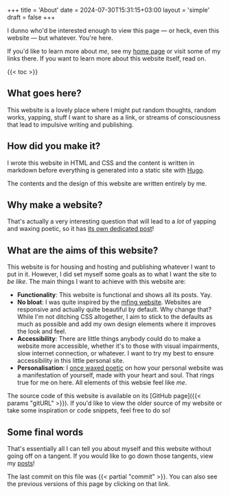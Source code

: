 +++
title = 'About'
date = 2024-07-30T15:31:15+03:00
layout = 'simple'
draft = false
+++

I dunno who'd be interested enough to view this page — or heck, even this website — but whatever. You're here.

If you'd like to learn more about *me*, see my [home page](/) or visit some of my links there. If you want to learn more about this website itself, read on.

{{< toc >}}

## What goes here?

This website is a lovely place where I might put random thoughts, random works, yapping, stuff I want to share as a link, or streams of consciousness that lead to impulsive writing and publishing.

## How did you make it?

I wrote this website in HTML and CSS and the content is written in markdown before everything is generated into a static site with [Hugo](https://gohugo.io).

The contents and the design of this website are written entirely by me.

## Why make a website?

That's actually a very interesting question that will lead to a *lot* of yapping and waxing poetic, so it has [its own dedicated post](/posts/2024/07/25/why-i-made-a-website)!

## What are the aims of this website?

This website is for housing and hosting and publishing whatever I want to put in it. However, I did set myself some goals as to what I want the site to *be like*. The main things I want to achieve with this website are:

- **Functionality**: This website is functional and shows all its posts. Yay.
- **No bloat**: I was quite inspired by the [mfing website](https://motherfuckingwebsite.com/). Websites are responsive and actually quite beautiful by default. Why change that? While I'm not ditching CSS altogether, I aim to stick to the defaults as much as possible and add my own design elements where it improves the look and feel.
- **Accessibility**: There are little things anybody could do to make a website more accessible, whether it's to those with visual impairments, slow internet connection, or whatever. I want to try my best to ensure accessibility in this little personal site.
- **Personalisation**: I [once waxed poetic](/posts/2024/07/25/why-i-made-a-website) on how your personal website was a manifestation of yourself, made with your heart and soul. That rings true for me on here. All elements of this websie feel like *me*.

The source code of this website is available on its [GitHub page]({{< params "gitURL" >}}). If you'd like to view the older source of my website or take some inspiration or code snippets, feel free to do so!

## Some final words

That's essentially all I can tell you about myself and this website without going off on a tangent. If you would like to go down those tangents, view my [posts](/posts/)!

The last commit on this file was {{< partial "commit" >}}. You can also see the previous versions of this page by clicking on that link.

